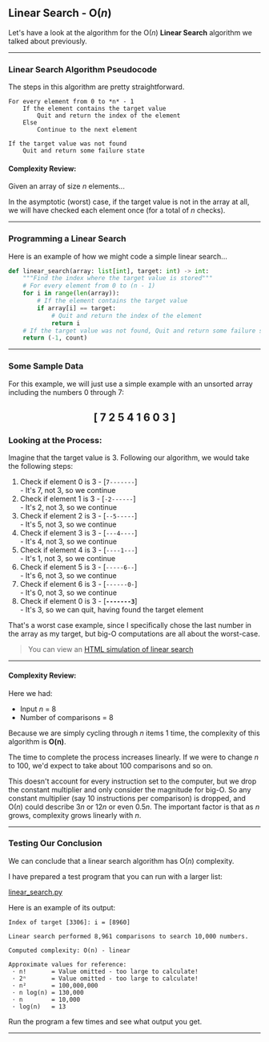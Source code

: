 ## Linear Search - O(*n*)

Let's have a look at the algorithm for the O(*n*) **Linear Search** algorithm we talked about previously.

---

### Linear Search Algorithm Pseudocode

The steps in this algorithm are pretty straightforward.

```pseudocode
For every element from 0 to *n* - 1
    If the element contains the target value
        Quit and return the index of the element
    Else
        Continue to the next element

If the target value was not found
    Quit and return some failure state
```

#### Complexity Review:

Given an array of size *n* elements...

In the asymptotic (worst) case, if the target value is not in the array at all, we will have checked each element once (for a total of *n* checks).

---

### Programming a Linear Search

Here is an example of how we might code a simple linear search...

```python
def linear_search(array: list[int], target: int) -> int:
    """Find the index where the target value is stored"""
    # For every element from 0 to (n - 1)
    for i in range(len(array)):
        # If the element contains the target value
        if array[i] == target:
            # Quit and return the index of the element
            return i
    # If the target value was not found, Quit and return some failure state
    return (-1, count)
```

---

### Some Sample Data

For this example, we will just use a simple example with an unsorted array including the numbers 0 through 7:

## <center>[ 7  2  5  4  1  6  0  3 ]</center>

### Looking at the Process:

Imagine that the target value is 3. Following our algorithm, we would take 
the following steps:

1. Check if element 0 is 3 - [`7-------`]  
\- It's 7, not 3, so we continue
2. Check if element 1 is 3 - [`-2------`]  
\- It's 2, not 3, so we continue
3. Check if element 2 is 3 - [`--5-----`]  
\- It's 5, not 3, so we continue
4. Check if element 3 is 3 - [`---4----`]  
\- It's 4, not 3, so we continue
5. Check if element 4 is 3 - [`----1---`]  
\- It's 1, not 3, so we continue
6. Check if element 5 is 3 - [`-----6--`]  
\- It's 6, not 3, so we continue
7. Check if element 6 is 3 - [`------0-`]  
\- It's 0, not 3, so we continue
8. Check if element 0 is 3 - [**`-------3`**]  
\- It's 3, so we can quit, having found the target element

That's a worst case example, since I specifically chose the last number in 
the array as my target, but big-O computations are all about the worst-case.

> You can view an
> [HTML simulation of linear search](./html/linear_search_animation.html)

---

#### Complexity Review:

Here we had:

* Input *n* = 8
* Number of comparisons = 8

Because we are simply cycling through *n* items 1 time, the complexity of 
this algorithm is **O(n)**.

The time to complete the process increases linearly. If we were to change *n* 
to 100, we'd expect to take about 100 comparisons and so on.

This doesn't account for every instruction set to the computer, but we drop 
the constant multiplier and only consider the magnitude for big-O. So any 
constant multiplier (say 10 instructions per comparison) is dropped, and
O(*n*) could describe 3*n* or 12*n* or even 0.5*n*. The important factor is 
that as *n* grows, complexity grows linearly with *n*.

---

### Testing Our Conclusion

We can conclude that a linear search algorithm has O(*n*) complexity.

I have prepared a test program that you can run with a larger list:

[linear_search.py](./01_linear_search.py)

Here is an example of its output:

```
Index of target [3306]: i = [8960]

Linear search performed 8,961 comparisons to search 10,000 numbers.

Computed complexity: O(n) - linear

Approximate values for reference:
 · n!       = Value omitted - too large to calculate!
 · 2ⁿ       = Value omitted - too large to calculate!
 · n²       = 100,000,000
 · n log(n) = 130,000
 · n        = 10,000
 · log(n)   = 13
```

Run the program a few times and see what output you get.

---
